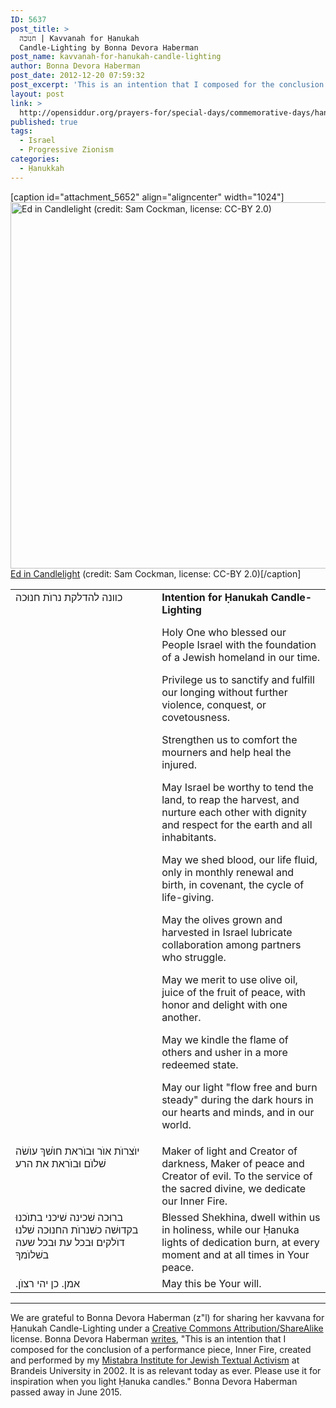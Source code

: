 ```yaml
---
ID: 5637
post_title: >
  חנוכה | Kavvanah for Ḥanukah
  Candle-Lighting by Bonna Devora Haberman
post_name: kavvanah-for-hanukah-candle-lighting
author: Bonna Devora Haberman
post_date: 2012-12-20 07:59:32
post_excerpt: 'This is an intention that I composed for the conclusion of a performance piece, Inner Fire, created and performed by my <a href="http://israelseen.com/2007/08/21/interview-with-bonna-devora-haberman-founder-of-mistabra-institute-for-jewish-textual-activism/">Mistabra Institute for Jewish Textual Activism</a> at Brandeis University in 2002. It is as relevant today as ever. Please use it for inspiration when you light Ḥanuka candles.'
layout: post
link: >
  http://opensiddur.org/prayers-for/special-days/commemorative-days/hanukkah/kavvanah-for-hanukah-candle-lighting/
published: true
tags:
  - Israel
  - Progressive Zionism
categories:
  - Ḥanukkah
---
```

[caption id="attachment_5652" align="aligncenter" width="1024"]<a href="http://opensiddur.org/wp-content/uploads/2012/12/Ed-in-Candlelight-by-Sam-Cockman-CC-BY-2.0.jpg"><img src="http://opensiddur.org/wp-content/uploads/2012/12/Ed-in-Candlelight-by-Sam-Cockman-CC-BY-2.0.jpg" alt="Ed in Candlelight (credit: Sam Cockman, license: CC-BY 2.0)" width="1024" height="586" class="size-full wp-image-5652" /></a> <a href="http://www.flickr.com/photos/samcockman/4242261366/">Ed in Candlelight</a> (credit: Sam Cockman, license: CC-BY 2.0)[/caption]

<table style="margin-left: auto;margin-right: auto;">
<tbody>
<tr>
<td style="vertical-align:top;" width="46%">
<div class="liturgy"><span lang="he">
כוונה להדלקת נרוֺת חנוּכה
</span></div></td>
 
<td style="vertical-align:top;" width="53%"><div class="english">
<strong>Intention for Ḥanukah Candle-Lighting</strong>

Holy One who blessed our People Israel with the foundation of a Jewish homeland in our time.

Privilege us to sanctify and fulfill our longing without further violence, conquest, or covetousness.

Strengthen us to comfort the mourners and help heal the injured.

May Israel be worthy to tend the land, to reap the harvest,
and nurture each other with dignity and respect for the earth and all inhabitants.

May we shed blood, our life fluid, only in monthly renewal and birth, in covenant, the cycle of life-giving.

May the olives grown and harvested in Israel lubricate collaboration among partners who struggle.

May we merit to use olive oil, juice of the fruit of peace, with honor and delight with one another.

May we kindle the flame of others and usher in a more redeemed state.

May our light "flow free and burn steady" during the dark hours in our hearts and minds, and in our world.
	</div></td></tr>
<tr><td style="vertical-align:top;" width="46%"><div class="liturgy"><span lang="he">
יוֺצרוֺת  אוֺר וּבוֺראת חוֺשׁךְ
עוֺשׂה שׁלוֺם וּבוֺראת את הרע
</span></div></td>
 
<td style="vertical-align:top;" width="53%"><div class="english">
Maker of light and Creator of darkness, Maker of peace and Creator of evil.
To the service of the sacred divine, we dedicate our Inner Fire.
	</div></td></tr>
<tr><td style="vertical-align:top;" width="46%"><div class="liturgy"><span lang="he">
ברוּכה שׁכינה
שׁיכני בתוֺכנוּ בקדוּשׁה
כשׁנרוֺת החנוּכה שׁלנוּ דוֺלקים
וּבכל עת וּבכל שעה בשׁלוֺמךָ
</span></div></td>
 
<td style="vertical-align:top;" width="53%"><div class="english">
Blessed Shekhina, 
dwell within us in holiness, 
while our Ḥanuka lights of dedication burn,
at every moment and at all times in Your peace.
	</div></td></tr>
<tr><td style="vertical-align:top;" width="46%"><div class="liturgy"><span lang="he">
אמן. כן יהי רצוֺן.‏
</span></div></td>
 
<td style="vertical-align:top;" width="53%"><div class="english">
May this be Your will.
	</div></td></tr>
</tbody>
</tbody></tbody></table>

<hr />
We are grateful to Bonna Devora Haberman (z"l) for sharing her kavvana for Ḥanukah Candle-Lighting under a <a href="http://creativecommons.org/licenses/by-sa/3.0/">Creative Commons Attribution/ShareAlike</a> license. Bonna Devora Haberman <a href="http://bonnadevorahaberman.wordpress.com/2012/12/13/intention-for-chanuka-candle-lighting/">writes</a>, "This is an intention that I composed for the conclusion of a performance piece, Inner Fire, created and performed by my <a href="http://israelseen.com/2007/08/21/interview-with-bonna-devora-haberman-founder-of-mistabra-institute-for-jewish-textual-activism/">Mistabra Institute for Jewish Textual Activism</a> at Brandeis University in 2002. It is as relevant today as ever. Please use it for inspiration when you light Ḥanuka candles." Bonna Devora Haberman passed away in June 2015.